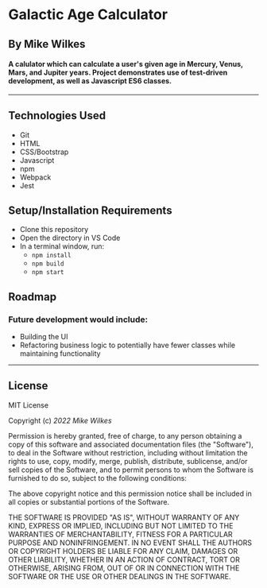 # Galactic Age Calculator

## By Mike Wilkes

#### A calulator which can calculate a user's given age in Mercury, Venus, Mars, and Jupiter years. Project demonstrates use of test-driven development, as well as Javascript ES6 classes. 

---

## Technologies Used

* Git
* HTML
* CSS/Bootstrap
* Javascript
* npm
* Webpack
* Jest

## Setup/Installation Requirements

* Clone this repository
* Open the directory in VS Code
* In a terminal window, run:
  * `npm install`
  * `npm build`
  * `npm start`

## Roadmap
### Future development would include:
* Building the UI
* Refactoring business logic to potentially have fewer classes while maintaining functionality

---
## License

MIT License

Copyright (c) _2022_ _Mike Wilkes_ 

Permission is hereby granted, free of charge, to any person obtaining a copy
of this software and associated documentation files (the "Software"), to deal
in the Software without restriction, including without limitation the rights
to use, copy, modify, merge, publish, distribute, sublicense, and/or sell
copies of the Software, and to permit persons to whom the Software is
furnished to do so, subject to the following conditions:

The above copyright notice and this permission notice shall be included in all
copies or substantial portions of the Software.

THE SOFTWARE IS PROVIDED "AS IS", WITHOUT WARRANTY OF ANY KIND, EXPRESS OR
IMPLIED, INCLUDING BUT NOT LIMITED TO THE WARRANTIES OF MERCHANTABILITY,
FITNESS FOR A PARTICULAR PURPOSE AND NONINFRINGEMENT. IN NO EVENT SHALL THE
AUTHORS OR COPYRIGHT HOLDERS BE LIABLE FOR ANY CLAIM, DAMAGES OR OTHER
LIABILITY, WHETHER IN AN ACTION OF CONTRACT, TORT OR OTHERWISE, ARISING FROM,
OUT OF OR IN CONNECTION WITH THE SOFTWARE OR THE USE OR OTHER DEALINGS IN THE
SOFTWARE.
